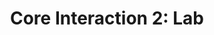 ---
title: |
  Core Interaction 2: Lab
ongoing: false
years: 2022
link: https://ci2.s22.href.blue/
description: >
  A foundational interaction design and website development course for all communication design students at Parsons.
---